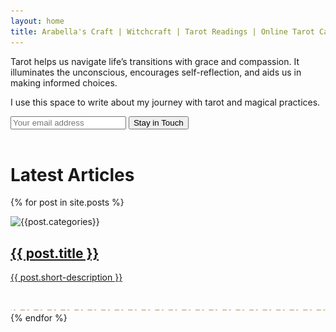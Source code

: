 ```yaml
---
layout: home
title: Arabella's Craft | Witchcraft | Tarot Readings | Online Tarot Card Reading
---
```


Tarot helps us navigate life’s transitions with grace and compassion. It illuminates the unconscious, encourages self-reflection, and aids us in making informed choices. 

I use this space to write about my journey with tarot and magical practices.


<form action="https://app.gumroad.com/follow_from_embed_form" class="form gumroad-follow-form-embed" method="post">
<input name="seller_id" type="hidden" value="3221571659806">
<input name="email" placeholder="Your email address" type="email">
<button data-custom-highlight-color="" type="submit">Stay in Touch</button>
</form>
<br>

# Latest Articles
{% for post in site.posts %}
  <article>
    <img src="/assets/img/article/{{post.img}}" alt="{{post.categories}}">
    <a href="{{ post.url }}">
    <h1>
      {{ post.title }}
    </h1>
    <p class="no-padding-bottom">{{ post.short-description }}</p>
    </a>
  </article>
<br>
<img src="/assets/img/divider.svg">
{% endfor %}
